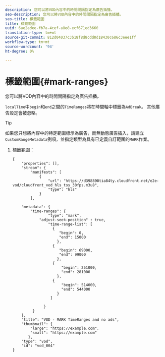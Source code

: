 ```yaml
---
description: 您可以將VOD內容中的時間間隔指定為廣告插播。
seo-description: 您可以將VOD內容中的時間間隔指定為廣告插播。
seo-title: 標籤範圍
title: 標籤範圍
uuid: 6ae2adee-fb7a-4cef-a8e8-ecf671ed3660
translation-type: tm+mt
source-git-commit: 812d04037c3b18f8d8cdd0d18430c686c3eee1ff
workflow-type: tm+mt
source-wordcount: '94'
ht-degree: 0%

---
```



# 標籤範圍{#mark-ranges}

您可以將VOD內容中的時間間隔指定為廣告插播。

`localTime`中`begin`和`end`之間的`TimeRanges`將在時間軸中標籤為`AdBreak`。 其他廣告設定會被忽略。

>[!TIP]
>
>如果您只想將內容中的特定範圍標示為廣告，而無動態廣告插入，請建立`CustomRangeMetadata`例項，並指定類型為具有已定義自訂範圍的`MARK`作業。

1. 標籤範圍：

   ```
   {   
       "properties": [],
       "stream": {
           "manifests": [
               {
                   "url": "https://d398890tia84ty.cloudfront.net/e2e-vod/cloudfront_vod_hls_tos_30fps.m3u8",
                   "type": "hls"
               }
           ],
   
       "metadata": {
           "time-ranges": {
                   "type": "mark",
               "adjust-seek-position" : true,   
                   "time-range-list": [
                     {
                        "begin": 0,
                        "end": 15000
                       },
                     {
                        "begin": 69000,
                        "end": 99000
                       },
                     {
                         "begin": 251000,
                         "end": 281000
                       },
                     {
                         "begin": 514000,
                         "end": 544000
                       }
                    ]
   
                 }
            }           
       },   
       "title": "VOD - MARK TimeRanges and no ads",
       "thumbnail": {
           "large": "https://example.com",
           "small": "https://example.com"
          },
       "type": "vod",
       "id": "vod_004"
   }
   ```

